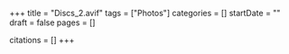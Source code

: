 +++
title = "Discs_2.avif"
tags = ["Photos"]
categories = []
startDate = ""
draft = false
pages = []

citations = []
+++

